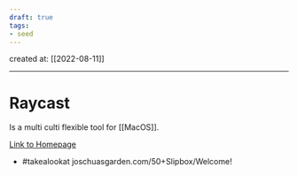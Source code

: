 ```yaml
---
draft: true
tags: 
- seed
---
```

created at: [[2022-08-11]]

---

# Raycast

Is a multi culti flexible tool for [[MacOS]].

[Link to Homepage](https://www.raycast.com/pricing)

- #takealookat joschuasgarden.com/50+Slipbox/Welcome!
